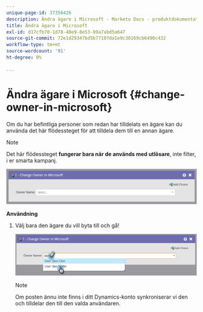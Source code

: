 ```yaml
---
unique-page-id: 37356426
description: Ändra ägare i Microsoft - Marketo Docs - produktdokumentation
title: Ändra ägare i Microsoft
exl-id: d17cfb70-1d78-48e9-8e53-99a7abd5a647
source-git-commit: 72e1d29347bd5b77107da1e9c30169cb6490c432
workflow-type: tm+mt
source-wordcount: '91'
ht-degree: 0%

---
```


# Ändra ägare i Microsoft {#change-owner-in-microsoft}

Om du har befintliga personer som redan har tilldelats en ägare kan du använda det här flödessteget för att tilldela dem till en annan ägare.

>[!NOTE]
>
>Det här flödessteget **fungerar bara när de används med utlösare**, inte filter, i er smarta kampanj.

![](assets/one-1.png)

**Användning**

1. Välj bara den ägare du vill byta till och gå!

   ![](assets/two-1.png)

   >[!NOTE]
   >
   >Om posten ännu inte finns i ditt Dynamics-konto synkroniserar vi den och tilldelar den till den valda användaren.
